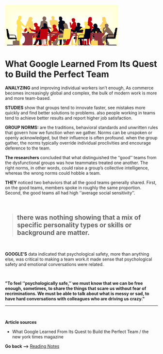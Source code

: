 ![meeting](./img/meeting.png)

# What Google Learned From Its Quest to Build the Perfect Team

 **ANALYZING** and improving individual workers isn’t enough, As commerce becomes increasingly global and complex, the bulk of modern work is more and more team-based. 

**STUDIES** show that groups tend to innovate faster, see mistakes more quickly and find better solutions to problems. also people working in teams tend to achieve better results and report higher job satisfaction.


**GROUP NORMS:** are the traditions, behavioral standards and unwritten rules that govern how we function when we gather. Norms can be unspoken or openly acknowledged, but their influence is often profound.  when the group gather, the norms typically override individual proclivities and encourage deference to the team.

**The researchers** concluded that what distinguished the ‘‘good’’ teams from the dysfunctional groups was how teammates treated one another. The right norms, in other words, could raise a group’s collective intelligence, whereas the wrong norms could hobble a team.

**THEY** noticed two behaviors that all the good teams generally shared. First, on the good teams, members spoke in roughly the same proportion. Second, the good teams all had high ‘‘average social sensitivity’’.

<br>

> ## there was nothing showing that a mix of specific personality types or skills or background are matter.

<br>

**GOOGLE’S** data indicated that psychological safety, more than anything else, was critical to making a team work.it made sense that psychological safety and emotional conversations were related.

<br>

**"To feel ‘‘psychologically safe,’’ we must know that we can be free enough, sometimes, to share the things that scare us without fear of recriminations. We must be able to talk about what is messy or sad, to have hard conversations with colleagues who are driving us crazy."**



<hr>
<br>

**Article sources**

* What Google Learned From Its Quest to Build the Perfect Team /  the new york times magazine

**Go back -->** [Reading Notes](https://aseel-dweedar.github.io/reading-notes/)